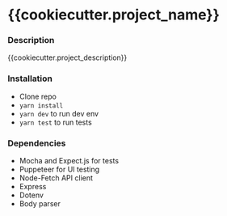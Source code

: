 # {{cookiecutter.project_name}}

### Description

{{cookiecutter.project_description}}

### Installation

* Clone repo
* `yarn install`
* `yarn dev` to run dev env
* `yarn test` to run tests

### Dependencies

* Mocha and Expect.js for tests
* Puppeteer for UI testing
* Node-Fetch API client
* Express
* Dotenv
* Body parser

